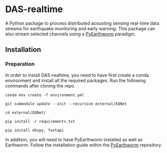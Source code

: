 # DAS-realtime

A Python package to process distributed acousting sensing real-time data streams for earthquake monitoring and early warning. This package can also stream selected channels using a [PyEarthworm](https://github.com/Boritech-Solutions/PyEarthworm) paradigm.

## Installation

### Preparation

In order to install DAS-realtime, you need to have first create a conda environment and install all the required packages. Run the following commands after cloning the repo.

```
conda env create -f environment.yml

git submodule update --init --recursive external/EQNet

cd external/EQNet/

pip install -r requirements.txt

pip install obspy, fastapi

```

In addition, you will need to have PyEarthworm installed as well as Earthworm. Follow the installation guide within the [PyEarthworm](https://github.com/Boritech-Solutions/PyEarthworm) repository.

